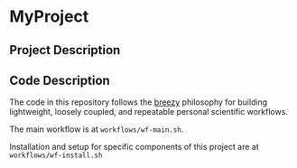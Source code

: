 # MyProject

## Project Description

## Code Description

The code in this repository follows the [breezy](https://github.com/benscarlson/breezy) philosophy for building lightweight, loosely coupled, and repeatable personal scientific workflows.

The main workflow is at `workflows/wf-main.sh`.

Installation and setup for specific components of this project are at `workflows/wf-install.sh`